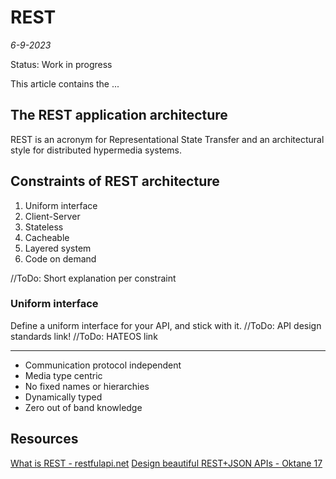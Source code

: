 # REST

*6-9-2023*

Status: Work in progress

This article contains the ...

## The REST application architecture

REST is an acronym for Representational State Transfer and an architectural style for distributed hypermedia systems.

## Constraints of REST architecture

1. Uniform interface
2. Client-Server
3. Stateless
4. Cacheable
5. Layered system
6. Code on demand

//ToDo: Short explanation per constraint

### Uniform interface

Define a uniform interface for your API, and stick with it.
//ToDo: API design standards link!
//ToDo: HATEOS link


---

- Communication protocol independent
- Media type centric
- No fixed names or hierarchies
- Dynamically typed
- Zero out of band knowledge

## Resources

[What is REST - restfulapi.net](https://restfulapi.net/)
[Design beautiful REST+JSON APIs - Oktane 17](https://www.youtube.com/watch?v=MiOSzpfP1Ww)